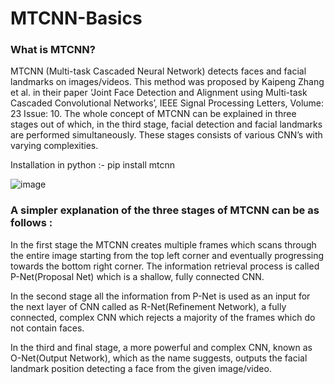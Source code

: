# MTCNN-Basics

<h3>What is MTCNN?</h3>

MTCNN (Multi-task Cascaded Neural Network) detects faces and facial landmarks on images/videos. This method was proposed by Kaipeng Zhang et al. in their paper ‘Joint Face Detection and Alignment using Multi-task Cascaded Convolutional Networks’, IEEE Signal Processing Letters, Volume: 23 Issue: 10.
The whole concept of MTCNN can be explained in three stages out of which, in the third stage, facial detection and facial landmarks are performed simultaneously. These stages consists of various CNN’s with varying complexities.

Installation in python :- pip install mtcnn

![image](https://user-images.githubusercontent.com/48207530/116119412-0b727b00-a6dc-11eb-84db-70e4a6b97d14.png)

<h3>A simpler explanation of the three stages of MTCNN can be as follows : </h3>

In the first stage the MTCNN creates multiple frames which scans through the entire image starting from the top left corner and eventually progressing towards the bottom right corner. The information retrieval process is called P-Net(Proposal Net) which is a shallow, fully connected CNN.

In the second stage all the information from P-Net is used as an input for the next layer of CNN called as R-Net(Refinement Network), a fully connected, complex CNN which rejects a majority of the frames which do not contain faces.

In the third and final stage, a more powerful and complex CNN, known as O-Net(Output Network), which as the name suggests, outputs the facial landmark position detecting a face from the given image/video.
